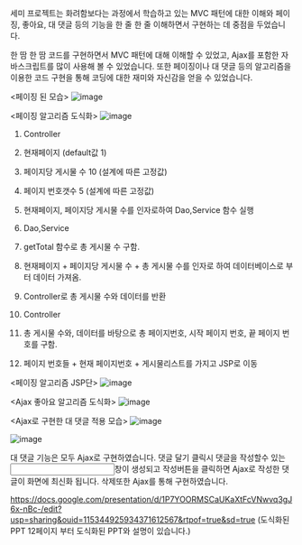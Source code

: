 세미 프로젝트는 화려함보다는 과정에서 학습하고 있는 MVC 패턴에 대한 이해와
페이징, 좋아요, 대 댓글 등의 기능을 한 줄 한 줄 이해하면서 구현하는 데 중점을 두었습니다.

한 땀 한 땀 코드를 구현하면서 MVC 패턴에 대해 이해할 수 있었고,
Ajax를 포함한 자바스크립트를 많이 사용해 볼 수 있었습니다.
또한 페이징이나 대 댓글 등의 알고리즘을 이용한 코드 구현을 통해
코딩에 대한 재미와 자신감을 얻을 수 있었습니다.


<페이징 된 모습>
![image](https://github.com/BaekUiHeon/kh_semiproject/assets/135290607/a26a9629-1d60-4691-81b2-b8de365bbfb1)


<페이징 알고리즘 도식화>
![image](https://github.com/BaekUiHeon/kh_semiproject/assets/135290607/c64ef8f4-d369-4a03-b9b7-0c5942ac5c20)


1. Controller
  1. 현재페이지 (default값 1)
  2. 페이지당 게시물 수 10 (설계에 따른 고정값)
  3. 페이지 번호갯수 5 (설계에 따른 고정값)
  4. 현재페이지, 페이지당 게시물 수를 인자로하여 Dao,Service 함수 실행

2. Dao,Service
  1. getTotal 함수로 총 게시물 수 구함.
  2. 현재페이지 + 페이지당 게시물 수 + 총 게시물 수를 인자로 하여 데이터베이스로 부터 데이터 가져옴.
  3. Controller로 총 게시물 수와 데이터를 반환

3. Controller
  1. 총 게시물 수와, 데이터를 바탕으로 총 페이지번호, 시작 페이지 번호, 끝 페이지 번호를 구함.
  2. 페이지 번호들 + 현재 페이지번호 + 게시물리스트를 가지고 JSP로 이동

<페이징 알고리즘 JSP단>
![image](https://github.com/BaekUiHeon/kh_semiproject/assets/135290607/68300b99-75ef-458c-b35f-4da0343710a2)




<Ajax 좋아요 알고리즘 도식화>
![image](https://github.com/BaekUiHeon/kh_semiproject/assets/135290607/775164e2-7271-496c-b9b4-29a67aa71f6d)





<Ajax로 구현한 대 댓글 적용 모습>
![image](https://github.com/BaekUiHeon/kh_semiproject/assets/135290607/833e6b46-b826-4e02-b529-8df420731b75)


![image](https://github.com/BaekUiHeon/kh_semiproject/assets/135290607/8a2d974d-5c40-4652-bd66-dee32301a2e9)

대 댓글 기능은 모두 Ajax로 구현하였습니다.
댓글 달기 클릭시 댓글을 작성할수 있는 <input>창이 생성되고 작성버튼을 클릭하면 Ajax로 작성한 댓글이 화면에 최신화 됩니다.
삭제또한 Ajax를 통해 구현하였습니다.








https://docs.google.com/presentation/d/1P7YOORMSCaUKaXtFcVNwvq3gJ6x-nBc-/edit?usp=sharing&ouid=115344925934371612567&rtpof=true&sd=true  (도식화된 PPT 12페이지 부터 도식화된 PPT와 설명이 있습니다.)
